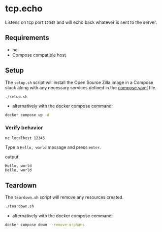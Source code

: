 # tcp.echo

Listens on tcp port `12345` and will echo back whatever is sent to the server.

## Requirements

- nc
- Compose compatible host

## Setup

The `setup.sh` script will install the Open Source Zilla image in a Compose stack along with any necessary services defined in the [compose.yaml](compose.yaml) file.

```bash
./setup.sh
```

- alternatively with the docker compose command:

```bash
docker compose up -d
```

### Verify behavior

```bash
nc localhost 12345
```

Type a `Hello, world` message and press `enter`.

output:

```text
Hello, world
Hello, world
```

## Teardown

The `teardown.sh` script will remove any resources created.

```bash
./teardown.sh
```

- alternatively with the docker compose command:

```bash
docker compose down --remove-orphans
```

